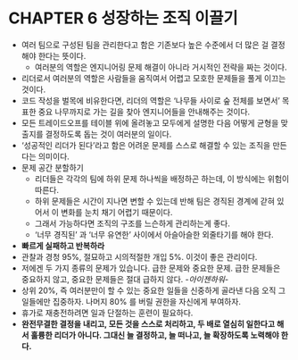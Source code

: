# CHAPTER 6 성장하는 조직 이끌기

- 여러 팀으로 구성된 팀을 관리한다고 함은 기존보다 높은 수준에서 더 많은 걸 결정해야 한다는 뜻이다.
    - 여러분의 역할은 엔지니어링 문제 해결이 아니라 거시적인 전략을 짜는 것이다.
- 리더로서 여러분의 역할은 사람들을 움직여서 어렵고 모호한 문제들을 풀게 이끄는 것이다.
- 코드 작성을 벌목에 비유한다면, 리더의 역할은 ‘나무들 사이로 숲 전체를 보면서’ 목표한 중요 나무까지로 가는 길을 찾아 엔지니어들을 안내해주는 것이다.
- 모든 트레이드오프를 테이블 위에 올려놓고 모두에게 설명한 다음 어떻게 균형을 맞출지를 결정하도록 돕는 것이 여러분의 일이다.
- ‘성공적인 리더가 된다’라고 함은 어려운 문제를 스스로 해결할 수 있는 조직을 만든다는 의미이다.
- 문제 공간 분할하기
    - 리더들은 각각의 팀에 하위 문제 하나씩을 배정하곤 하는데, 이 방식에는 위험이 따른다.
    - 하위 문제들은 시간이 지나면 변할 수 있는데 반해 팀은 경직된 경계에 갇혀 있어서 이 변화를 눈치 채기 어렵기 때문이다.
    - 그래서 가능하다면 조직의 구조를 느슨하게 관리하는게 좋다.
    - ‘너무 경직된’ 과 ‘너무 유연한’ 사이에서 아슬아슬한 외줄타기를 해야 한다.
- **빠르게 실패하고 반복하라**
- 관찰과 경청 95%, 절묘하고 시의적절한 개입 5%. 이것이 좋은 관리이다.
- 저에겐 두 가지 종류의 문제가 있습니다. 급한 문제와 중요한 문제. 급한 문제들은 중요하지 않고, 중요한 문제들은 절대 급하지 않다. -*아이젠하워*-
- 상위 20%, 즉 여러분만이 할 수 있는 중요한 일들을 신중하게 골라낸 다음 오직 그 일들에만 집중하자. 나머지 80% 를 버릴 권한을 자신에게 부여하자.
- 휴가로 재충전하려면 일과 단절하는 훈련이 필요하다.
- **완전무결한 결정을 내리고, 모든 것을 스스로 처리하고, 두 배로 열심히 일한다고 해서 훌륭한 리더가 아니다. 그대신 늘 결정하고, 늘 떠나고, 늘 확장하도록 노력해야 한다.**